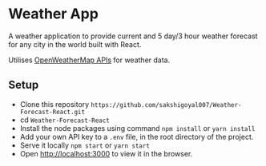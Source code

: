 # Weather App

A weather application to provide current and 5 day/3 hour weather forecast for any city in the world built with React.

Utilises [OpenWeatherMap APIs](https://openweathermap.org) for weather data.

## Setup

- Clone this repository `https://github.com/sakshigoyal007/Weather-Forecast-React.git`
- cd `Weather-Forecast-React`
- Install the node packages using command `npm install` or `yarn install`
- Add your own API key to a `.env` file, in the root directory of the project.
- Serve it locally `npm start` or `yarn start`
- Open [http://localhost:3000](http://localhost:3000) to view it in the browser.
